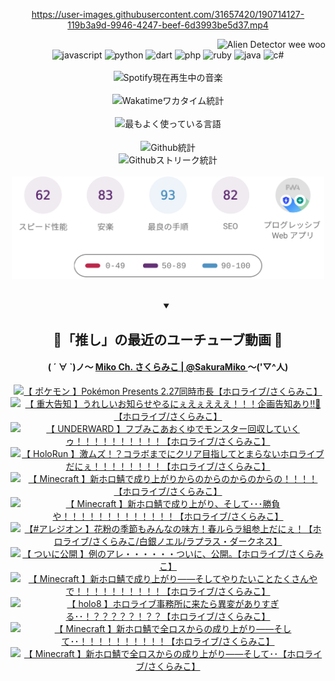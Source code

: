 <!-- START: HERO IMAGE GIF ////////// ////////// ////////// -->
<!-- <img src="@/../assets/img/gaming/ghost-of-tsushima.gif" width="100%"  alt="nellyXinwei's Hero Gif Image"/> -->
<!-- END: HERO IMAGE GIF ////////// ////////// ////////// -->

<div align="center" >  
  
<!-- START:ワンピース 第1015話「ルフィはRED ROCを使う」 -->
<https://user-images.githubusercontent.com/31657420/190714127-119b3a9d-9946-4247-beef-6d3993be5d37.mp4>
<!-- END:ワンピース 第1015話「ルフィはRED ROCを使う」 -->

<!-- START:VISITOR COUNTER -->
<div width="100%" align="right">
<img src="https://komarev.com/ghpvc/?username=nellyXinwei&label=🛸&color=grey&style=for-the-badge&labelcolor=ffffff" alt="Alien Detector wee woo"/>
</div>
<!-- END:VISITOR COUNTER -->

<!-- START: PROGRAMMING LANGUAGES -->
<!-- 色彩 Color Scheme:
#961E3A, #8A0D42, #5A0640, #4F265E, #2B355A, #3E759B, #CC4246,
#BB2649, #AD1052, #700750, #633075, #364270, #4E92C2, #FF5357
Sauce: https://www.webcreatorbox.com/inspiration/pantone-2023
-->

<img src="https://img.shields.io/badge/javascript%20-%23BB2649.svg?&style=for-the-badge&logo=javascript&logoColor=white&labelColor=961E3A" alt="javascript"/>
<img src="https://img.shields.io/badge/python%20-%23AD1052.svg?&style=for-the-badge&logo=python&logoColor=white&labelColor=8A0D42" alt="python" />
<img src="https://img.shields.io/badge/dart%20-%23700750.svg?&style=for-the-badge&logo=dart&logoColor=white&labelColor=5A0640" alt="dart"/>
<img src="https://img.shields.io/badge/php%20-%23633075.svg?&style=for-the-badge&logo=php&logoColor=white&labelColor=4F265E" alt="php"/>
<img src="https://img.shields.io/badge/ruby%20-%23364270.svg?&style=for-the-badge&logo=ruby&logoColor=white&labelColor=2B355A" alt="ruby"/>
<img src="https://img.shields.io/badge/java%20-%234E92C2.svg?&style=for-the-badge&logo=openjdk&logoColor=white&labelColor=3E759B" alt="java"/>
<img src="https://img.shields.io/badge/c%23-%23FF5357.svg?style=for-the-badge&logo=c-sharp&logoColor=white&labelColor=CC4246" alt="c#"/>  
<!-- END: PROGRAMMING LANGUAGES -->

<br>
<br>

<!-- START: MUSIC STATUS -->
  <!-- <a href="https://newojima-gsrs-20220114.vercel.app/api/now-playing?open">
    <img src="https://newojima-gsrs-20220114.vercel.app/api/now-playing" alt="Spotify現在再生中の音楽">
  </a> -->
  <img src="https://newojima-grss-20230114.vercel.app/api/spotify?border_color=transparent" alt="Spotify現在再生中の音楽" width="280px">
<!-- END: MUSIC STATUS -->

<br>
<br>

<!-- START: GITHUB STATUS -->
<!-- 色彩 Color Scheme:  #BB2649, #AD1052, #700750, #633075 -->
<img align="center" src="https://newojima-grs-20230109.vercel.app/api/wakatime?username=newojima&layout=compact&langs_count=10&locale=ja&hide_title=false&title_color=fff&hide_border=true&text_color=fff&bg_color=BB2649,BB2649,633075,633075&hide=other,css,html,bash,xml,git%20config,makefile,properties,yaml,markdown,text,json,jsx" alt="Wakatimeワカタイム統計" width="500px"/>

<br>
<br>

<!-- 色彩 Color Scheme:  #633075, #364270, #4E92C2 -->
  <img align="center" src="https://newojima-grs-20230109.vercel.app/api/top-langs?username=newojima&layout=compact&text_color=fff&icon_color=fff&hide_border=true&&locale=ja&hide_title=false&title_color=fff&include_all_commits=true&card_width=445&langs_count=11&hide=c%23,powershell,shaderlab,hlsl,makefile,jupyter%20notebook,python,html,css,shell,batchfile,less,liquid,hack,scss&bg_color=4F265E,633075,4E92C2" alt="最もよく使っている言語" width="500px"/>

<br>
<br>

<!-- 色彩 Color Scheme:  #4E92C2, #FF5357 -->
  <img align="center" src="https://newojima-grs-20230109.vercel.app/api?username=newojima&rank_icon=github&show_icons=true&&locale=ja&title_color=fff&text_color=fff&icon_color=fff&hide_border=true&hide_title=false&count_private=true&include_all_commits=true&card_width=495&disable_animations=true&bg_color=4E92C2,4E92C2,FF5357" alt="Github統計" width="500px"/>

<br>

<img align="center" src="https://streak-stats.demolab.com?user=newojima&theme=dark&hide_border=true&locale=ja&ring=BB2649&stroke=222222&background=151515&sideLabels=BB2649&currStreakLabel=ffffff&border=BB2649&fire=FF5357&currStreakNum=ffffff&sideNums=FF5357&dates=ffffff" alt="Githubストリーク統計" width="500px"/>

<br>
<br>

  <img align="center" width="500px" src="@/../assets/img/page-insights.svg" alt="Githubページの洞察"/>
  
</div>
<!-- END: GITHUB STATUS -->

<br>
<br>

<div align="center">
<details open>
  <summary>

  </summary>

  <h2 align="center">🌸「推し」の最近のユーチューブ動画 🌸</h2>
  <h4>
  ( ´ ∀ `)ノ～ 
  <a href="https://www.youtube.com/@SakuraMiko">Miko Ch. さくらみこ | @SakuraMiko
  </a>
   ～('▽^人)
  </h4>

  <!-- BEGIN YOUTUBE-CARDS -->
<a href="https://www.youtube.com/watch?v=2ZuItoqU9W8"><img src="https://ytcards.demolab.com/?id=2ZuItoqU9W8&title=%E3%80%90++%E3%83%9D%E3%82%B1%E3%83%A2%E3%83%B3+%E3%80%91Pok%C3%A9mon+Presents+2.27%E5%90%8C%E6%99%82%E5%B8%82%E9%95%B7%E3%80%90%E3%83%9B%E3%83%AD%E3%83%A9%E3%82%A4%E3%83%96%2F%E3%81%95%E3%81%8F%E3%82%89%E3%81%BF%E3%81%93%E3%80%91&lang=ja&timestamp=1740666555&background_color=%230d1117&title_color=%23ffffff&stats_color=%23dedede&max_title_lines=1&width=187&border_radius=5&duration=2342" alt="【  ポケモン 】Pokémon Presents 2.27同時市長【ホロライブ/さくらみこ】" title="【  ポケモン 】Pokémon Presents 2.27同時市長【ホロライブ/さくらみこ】"></a>
<a href="https://www.youtube.com/watch?v=HuIMqC02aI8"><img src="https://ytcards.demolab.com/?id=HuIMqC02aI8&title=%E3%80%90+%E9%87%8D%E5%A4%A7%E5%91%8A%E7%9F%A5+%E3%80%91%E3%81%86%E3%82%8C%E3%81%97%E3%81%84%E3%81%8A%E7%9F%A5%E3%82%89%E3%81%9B%E3%82%84%E3%82%8B%E3%81%AB%E3%81%87%E3%81%88%E3%81%87%E3%81%88%E3%81%88%E3%81%88%EF%BC%81%EF%BC%81%EF%BC%81%E4%BC%81%E7%94%BB%E5%91%8A%E7%9F%A5%E3%81%82%E3%82%8A%E2%80%BC%F0%9F%8E%89%E3%80%90%E3%83%9B%E3%83%AD%E3%83%A9%E3%82%A4%E3%83%96%2F%E3%81%95%E3%81%8F%E3%82%89%E3%81%BF%E3%81%93%E3%80%91&lang=ja&timestamp=1740579246&background_color=%230d1117&title_color=%23ffffff&stats_color=%23dedede&max_title_lines=1&width=187&border_radius=5&duration=7149" alt="【 重大告知 】うれしいお知らせやるにぇえぇえええ！！！企画告知あり‼🎉【ホロライブ/さくらみこ】" title="【 重大告知 】うれしいお知らせやるにぇえぇえええ！！！企画告知あり‼🎉【ホロライブ/さくらみこ】"></a>
<a href="https://www.youtube.com/watch?v=ZaSIU92W7Zo"><img src="https://ytcards.demolab.com/?id=ZaSIU92W7Zo&title=%E3%80%90+UNDERWARD+%E3%80%91%E3%83%95%E3%83%96%E3%81%BF%E3%81%93%E3%81%82%E3%81%8A%E3%81%8F%E3%82%86%E3%81%A7%E3%83%A2%E3%83%B3%E3%82%B9%E3%82%BF%E3%83%BC%E5%9B%9E%E5%8F%8E%E3%81%97%E3%81%A6%E3%81%84%E3%81%8F%E3%82%A5%EF%BC%81%EF%BC%81%EF%BC%81%EF%BC%81%EF%BC%81%EF%BC%81%EF%BC%81%EF%BC%81%EF%BC%81%EF%BC%81%E3%80%90%E3%83%9B%E3%83%AD%E3%83%A9%E3%82%A4%E3%83%96%2F%E3%81%95%E3%81%8F%E3%82%89%E3%81%BF%E3%81%93%E3%80%91&lang=ja&timestamp=1740496686&background_color=%230d1117&title_color=%23ffffff&stats_color=%23dedede&max_title_lines=1&width=187&border_radius=5&duration=7707" alt="【 UNDERWARD 】フブみこあおくゆでモンスター回収していくゥ！！！！！！！！！！【ホロライブ/さくらみこ】" title="【 UNDERWARD 】フブみこあおくゆでモンスター回収していくゥ！！！！！！！！！！【ホロライブ/さくらみこ】"></a>
<a href="https://www.youtube.com/watch?v=g8VBebvateA"><img src="https://ytcards.demolab.com/?id=g8VBebvateA&title=%E3%80%90+HoloRun+%E3%80%91%E6%BF%80%E3%83%A0%E3%82%BA%EF%BC%81%EF%BC%9F%E3%82%B3%E3%83%A9%E3%83%9C%E3%81%BE%E3%81%A7%E3%81%AB%E3%82%AF%E3%83%AA%E3%82%A2%E7%9B%AE%E6%8C%87%E3%81%97%E3%81%A6%E3%81%A8%E3%81%BE%E3%82%89%E3%81%AA%E3%81%84%E3%83%9B%E3%83%AD%E3%83%A9%E3%82%A4%E3%83%96%E3%81%A0%E3%81%AB%E3%81%87%EF%BC%81%EF%BC%81%EF%BC%81%EF%BC%81%EF%BC%81%EF%BC%81%EF%BC%81%EF%BC%81%E3%80%90%E3%83%9B%E3%83%AD%E3%83%A9%E3%82%A4%E3%83%96%2F%E3%81%95%E3%81%8F%E3%82%89%E3%81%BF%E3%81%93%E3%80%91&lang=ja&timestamp=1740487867&background_color=%230d1117&title_color=%23ffffff&stats_color=%23dedede&max_title_lines=1&width=187&border_radius=5&duration=8497" alt="【 HoloRun 】激ムズ！？コラボまでにクリア目指してとまらないホロライブだにぇ！！！！！！！！【ホロライブ/さくらみこ】" title="【 HoloRun 】激ムズ！？コラボまでにクリア目指してとまらないホロライブだにぇ！！！！！！！！【ホロライブ/さくらみこ】"></a>
<a href="https://www.youtube.com/watch?v=QZBOzpr7ABg"><img src="https://ytcards.demolab.com/?id=QZBOzpr7ABg&title=%E3%80%90++Minecraft+%E3%80%91%E6%96%B0%E3%83%9B%E3%83%AD%E9%AF%96%E3%81%A7%E6%88%90%E3%82%8A%E4%B8%8A%E3%81%8C%E3%82%8A%E3%81%8B%E3%82%89%E3%81%AE%E3%81%8B%E3%82%89%E3%81%AE%E3%81%8B%E3%82%89%E3%81%AE%E3%81%8B%E3%82%89%E3%81%AE%EF%BC%81%EF%BC%81%EF%BC%81%EF%BC%81%E3%80%90%E3%83%9B%E3%83%AD%E3%83%A9%E3%82%A4%E3%83%96%2F%E3%81%95%E3%81%8F%E3%82%89%E3%81%BF%E3%81%93%E3%80%91&lang=ja&timestamp=1740164904&background_color=%230d1117&title_color=%23ffffff&stats_color=%23dedede&max_title_lines=1&width=187&border_radius=5&duration=24128" alt="【  Minecraft 】新ホロ鯖で成り上がりからのからのからのからの！！！！【ホロライブ/さくらみこ】" title="【  Minecraft 】新ホロ鯖で成り上がりからのからのからのからの！！！！【ホロライブ/さくらみこ】"></a>
<a href="https://www.youtube.com/watch?v=nG1hS5Se3gI"><img src="https://ytcards.demolab.com/?id=nG1hS5Se3gI&title=%E3%80%90+Minecraft+%E3%80%91%E6%96%B0%E3%83%9B%E3%83%AD%E9%AF%96%E3%81%A7%E6%88%90%E3%82%8A%E4%B8%8A%E3%81%8C%E3%82%8A%E3%80%81%E3%81%9D%E3%81%97%E3%81%A6%EF%BD%A5%EF%BD%A5%EF%BD%A5%E5%8B%9D%E8%B2%A0%E3%82%84%EF%BC%81%EF%BC%81%EF%BC%81%EF%BC%81%EF%BC%81%EF%BC%81%EF%BC%81%EF%BC%81%EF%BC%81%EF%BC%81%EF%BC%81%EF%BC%81%EF%BC%81%E3%80%90%E3%83%9B%E3%83%AD%E3%83%A9%E3%82%A4%E3%83%96%2F%E3%81%95%E3%81%8F%E3%82%89%E3%81%BF%E3%81%93%E3%80%91&lang=ja&timestamp=1740071347&background_color=%230d1117&title_color=%23ffffff&stats_color=%23dedede&max_title_lines=1&width=187&border_radius=5&duration=16888" alt="【 Minecraft 】新ホロ鯖で成り上がり、そして･･･勝負や！！！！！！！！！！！！！【ホロライブ/さくらみこ】" title="【 Minecraft 】新ホロ鯖で成り上がり、そして･･･勝負や！！！！！！！！！！！！！【ホロライブ/さくらみこ】"></a>
<a href="https://www.youtube.com/watch?v=S5RxhDkIXqU"><img src="https://ytcards.demolab.com/?id=S5RxhDkIXqU&title=%E3%80%90%23%E3%82%A2%E3%83%AC%E3%82%B8%E3%82%AA%E3%83%B3+%E3%80%91%E8%8A%B1%E7%B2%89%E3%81%AE%E5%AD%A3%E7%AF%80%E3%82%82%E3%81%BF%E3%82%93%E3%81%AA%E3%81%AE%E5%91%B3%E6%96%B9%EF%BC%81%E6%98%A5%E3%83%AB%E3%82%89%E3%83%A9%E7%B5%84%E5%8F%82%E4%B8%8A%E3%81%A0%E3%81%AB%E3%81%87%EF%BC%81%E3%80%90%E3%83%9B%E3%83%AD%E3%83%A9%E3%82%A4%E3%83%96%2F%E3%81%95%E3%81%8F%E3%82%89%E3%81%BF%E3%81%93%2F%E7%99%BD%E9%8A%80%E3%83%8E%E3%82%A8%E3%83%AB%2F%E3%83%A9%E3%83%97%E3%83%A9%E3%82%B9%E3%83%BB%E3%83%80%E3%83%BC%E3%82%AF%E3%83%8D%E3%82%B9%E3%80%91&lang=ja&timestamp=1740053522&background_color=%230d1117&title_color=%23ffffff&stats_color=%23dedede&max_title_lines=1&width=187&border_radius=5&duration=3899" alt="【#アレジオン 】花粉の季節もみんなの味方！春ルらラ組参上だにぇ！【ホロライブ/さくらみこ/白銀ノエル/ラプラス・ダークネス】" title="【#アレジオン 】花粉の季節もみんなの味方！春ルらラ組参上だにぇ！【ホロライブ/さくらみこ/白銀ノエル/ラプラス・ダークネス】"></a>
<a href="https://www.youtube.com/watch?v=teASw2_6BC4"><img src="https://ytcards.demolab.com/?id=teASw2_6BC4&title=%E3%80%90+%E3%81%A4%E3%81%84%E3%81%AB%E5%85%AC%E9%96%8B+%E3%80%91%E4%BE%8B%E3%81%AE%E3%82%A2%E3%83%AC%E3%83%BB%E3%83%BB%E3%83%BB%E3%83%BB%E3%83%BB%E3%83%BB%E3%81%A4%E3%81%84%E3%81%AB%E3%80%81%E5%85%AC%E9%96%8B%E3%80%82%E3%80%90%E3%83%9B%E3%83%AD%E3%83%A9%E3%82%A4%E3%83%96%2F%E3%81%95%E3%81%8F%E3%82%89%E3%81%BF%E3%81%93%E3%80%91&lang=ja&timestamp=1739971195&background_color=%230d1117&title_color=%23ffffff&stats_color=%23dedede&max_title_lines=1&width=187&border_radius=5&duration=3436" alt="【 ついに公開 】例のアレ・・・・・・ついに、公開。【ホロライブ/さくらみこ】" title="【 ついに公開 】例のアレ・・・・・・ついに、公開。【ホロライブ/さくらみこ】"></a>
<a href="https://www.youtube.com/watch?v=wlxwwCn9gxE"><img src="https://ytcards.demolab.com/?id=wlxwwCn9gxE&title=%E3%80%90+Minecraft+%E3%80%91%E6%96%B0%E3%83%9B%E3%83%AD%E9%AF%96%E3%81%A7%E6%88%90%E3%82%8A%E4%B8%8A%E3%81%8C%E3%82%8A%E2%80%95%E2%80%95%E3%81%9D%E3%81%97%E3%81%A6%E3%82%84%E3%82%8A%E3%81%9F%E3%81%84%E3%81%93%E3%81%A8%E3%81%9F%E3%81%8F%E3%81%95%E3%82%93%E3%82%84%E3%81%A7%EF%BC%81%EF%BC%81%EF%BC%81%EF%BC%81%EF%BC%81%EF%BC%81%EF%BC%81%EF%BC%81%EF%BC%81%EF%BC%81%E3%80%90%E3%83%9B%E3%83%AD%E3%83%A9%E3%82%A4%E3%83%96%2F%E3%81%95%E3%81%8F%E3%82%89%E3%81%BF%E3%81%93%E3%80%91&lang=ja&timestamp=1739903856&background_color=%230d1117&title_color=%23ffffff&stats_color=%23dedede&max_title_lines=1&width=187&border_radius=5&duration=29579" alt="【 Minecraft 】新ホロ鯖で成り上がり――そしてやりたいことたくさんやで！！！！！！！！！！【ホロライブ/さくらみこ】" title="【 Minecraft 】新ホロ鯖で成り上がり――そしてやりたいことたくさんやで！！！！！！！！！！【ホロライブ/さくらみこ】"></a>
<a href="https://www.youtube.com/watch?v=5FF_CNhj42A"><img src="https://ytcards.demolab.com/?id=5FF_CNhj42A&title=%E3%80%90+holo8+%E3%80%91%E3%83%9B%E3%83%AD%E3%83%A9%E3%82%A4%E3%83%96%E4%BA%8B%E5%8B%99%E6%89%80%E3%81%AB%E6%9D%A5%E3%81%9F%E3%82%89%E7%95%B0%E5%A4%89%E3%81%8C%E3%81%82%E3%82%8A%E3%81%99%E3%81%8E%E3%82%8B%EF%BD%A5%EF%BD%A5%EF%BC%81%EF%BC%9F%EF%BC%9F%EF%BC%9F%EF%BC%9F%EF%BC%9F%EF%BC%81%EF%BC%9F%EF%BC%9F%E3%80%90%E3%83%9B%E3%83%AD%E3%83%A9%E3%82%A4%E3%83%96%2F%E3%81%95%E3%81%8F%E3%82%89%E3%81%BF%E3%81%93%E3%80%91&lang=ja&timestamp=1739815131&background_color=%230d1117&title_color=%23ffffff&stats_color=%23dedede&max_title_lines=1&width=187&border_radius=5&duration=16713" alt="【 holo8 】ホロライブ事務所に来たら異変がありすぎる･･！？？？？？！？？【ホロライブ/さくらみこ】" title="【 holo8 】ホロライブ事務所に来たら異変がありすぎる･･！？？？？？！？？【ホロライブ/さくらみこ】"></a>
<a href="https://www.youtube.com/watch?v=gkC1hcVgdPE"><img src="https://ytcards.demolab.com/?id=gkC1hcVgdPE&title=%E3%80%90+Minecraft+%E3%80%91%E6%96%B0%E3%83%9B%E3%83%AD%E9%AF%96%E3%81%A7%E5%85%A8%E3%83%AD%E3%82%B9%E3%81%8B%E3%82%89%E3%81%AE%E6%88%90%E3%82%8A%E4%B8%8A%E3%81%8C%E3%82%8A%E2%80%95%E2%80%95%E3%81%9D%E3%81%97%E3%81%A6%EF%BD%A5%EF%BD%A5%EF%BC%81%EF%BC%81%EF%BC%81%EF%BC%81%EF%BC%81%EF%BC%81%EF%BC%81%EF%BC%81%EF%BC%81%EF%BC%81%E3%80%90%E3%83%9B%E3%83%AD%E3%83%A9%E3%82%A4%E3%83%96%2F%E3%81%95%E3%81%8F%E3%82%89%E3%81%BF%E3%81%93%E3%80%91&lang=ja&timestamp=1739729329&background_color=%230d1117&title_color=%23ffffff&stats_color=%23dedede&max_title_lines=1&width=187&border_radius=5&duration=40134" alt="【 Minecraft 】新ホロ鯖で全ロスからの成り上がり――そして･･！！！！！！！！！！【ホロライブ/さくらみこ】" title="【 Minecraft 】新ホロ鯖で全ロスからの成り上がり――そして･･！！！！！！！！！！【ホロライブ/さくらみこ】"></a>
<a href="https://www.youtube.com/watch?v=mKRc85oLhhM"><img src="https://ytcards.demolab.com/?id=mKRc85oLhhM&title=%E3%80%90+Minecraft+%E3%80%91%E6%96%B0%E3%83%9B%E3%83%AD%E9%AF%96%E3%81%A7%E5%85%A8%E3%83%AD%E3%82%B9%E3%81%8B%E3%82%89%E3%81%AE%E6%88%90%E3%82%8A%E4%B8%8A%E3%81%8C%E3%82%8A%E2%80%95%E2%80%95%E3%81%9D%E3%81%97%E3%81%A6%EF%BD%A5%EF%BD%A5%E3%80%90%E3%83%9B%E3%83%AD%E3%83%A9%E3%82%A4%E3%83%96%2F%E3%81%95%E3%81%8F%E3%82%89%E3%81%BF%E3%81%93%E3%80%91&lang=ja&timestamp=1739658345&background_color=%230d1117&title_color=%23ffffff&stats_color=%23dedede&max_title_lines=1&width=187&border_radius=5&duration=42668" alt="【 Minecraft 】新ホロ鯖で全ロスからの成り上がり――そして･･【ホロライブ/さくらみこ】" title="【 Minecraft 】新ホロ鯖で全ロスからの成り上がり――そして･･【ホロライブ/さくらみこ】"></a>
<!-- END YOUTUBE-CARDS -->

</div>
  
</details>

